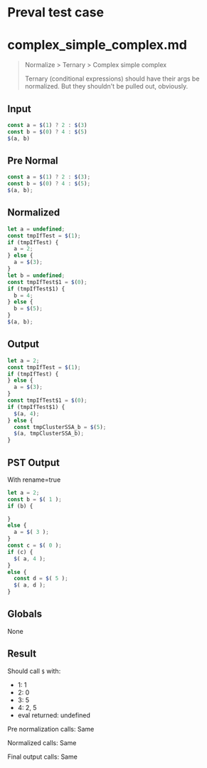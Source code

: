 # Preval test case

# complex_simple_complex.md

> Normalize > Ternary > Complex simple complex
>
> Ternary (conditional expressions) should have their args be normalized. But they shouldn't be pulled out, obviously.

## Input

`````js filename=intro
const a = $(1) ? 2 : $(3)
const b = $(0) ? 4 : $(5)
$(a, b)
`````

## Pre Normal


`````js filename=intro
const a = $(1) ? 2 : $(3);
const b = $(0) ? 4 : $(5);
$(a, b);
`````

## Normalized


`````js filename=intro
let a = undefined;
const tmpIfTest = $(1);
if (tmpIfTest) {
  a = 2;
} else {
  a = $(3);
}
let b = undefined;
const tmpIfTest$1 = $(0);
if (tmpIfTest$1) {
  b = 4;
} else {
  b = $(5);
}
$(a, b);
`````

## Output


`````js filename=intro
let a = 2;
const tmpIfTest = $(1);
if (tmpIfTest) {
} else {
  a = $(3);
}
const tmpIfTest$1 = $(0);
if (tmpIfTest$1) {
  $(a, 4);
} else {
  const tmpClusterSSA_b = $(5);
  $(a, tmpClusterSSA_b);
}
`````

## PST Output

With rename=true

`````js filename=intro
let a = 2;
const b = $( 1 );
if (b) {

}
else {
  a = $( 3 );
}
const c = $( 0 );
if (c) {
  $( a, 4 );
}
else {
  const d = $( 5 );
  $( a, d );
}
`````

## Globals

None

## Result

Should call `$` with:
 - 1: 1
 - 2: 0
 - 3: 5
 - 4: 2, 5
 - eval returned: undefined

Pre normalization calls: Same

Normalized calls: Same

Final output calls: Same
